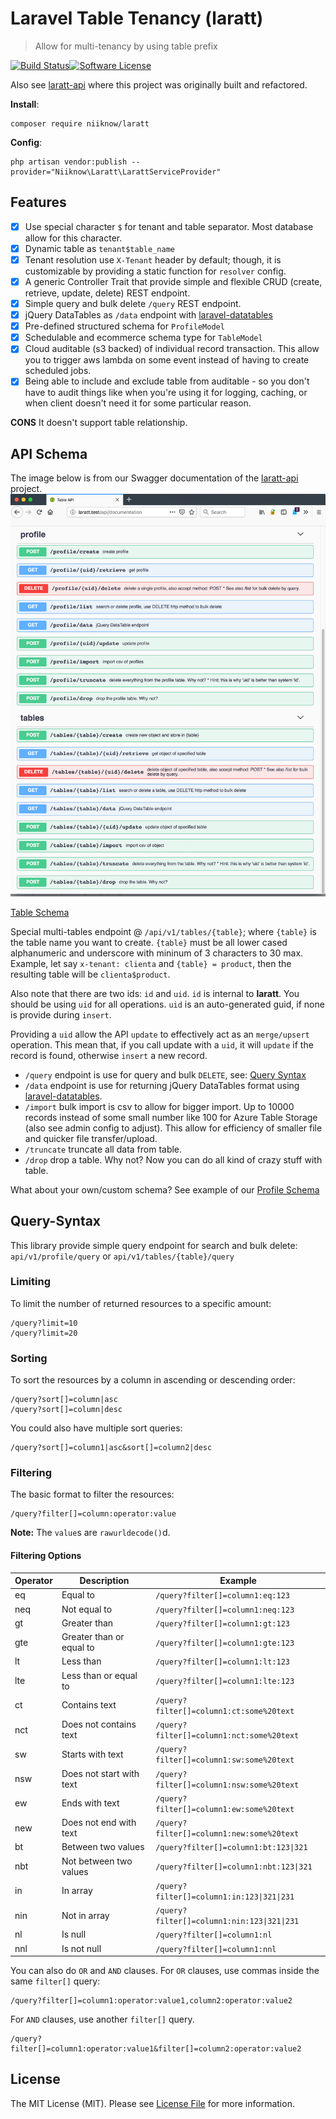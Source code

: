 # Laravel Table Tenancy (laratt)
> Allow for multi-tenancy by using table prefix

[![Build Status](https://travis-ci.org/niiknow/laratt.svg?branch=master)](https://travis-ci.org/niiknow/laratt)[![Software License](https://img.shields.io/badge/license-MIT-brightgreen.svg?style=flat-square)](LICENSE.md)

Also see [laratt-api](https://github.com/niiknow/laratt-api) where this project was originally built and refactored.

**Install**:
```
composer require niiknow/laratt
```

**Config**:
```
php artisan vendor:publish --provider="Niiknow\Laratt\LarattServiceProvider"
```

## Features
- [x] Use special character `$` for tenant and table separator.  Most database allow for this character.
- [x] Dynamic table as `tenant$table_name`
- [x] Tenant resolution use `X-Tenant` header by default; though, it is customizable by providing a static function for `resolver` config.
- [x] A generic Controller Trait that provide simple and flexible CRUD (create, retrieve, update, delete) REST endpoint.
- [x] Simple query and bulk delete `/query` REST endpoint.
- [x] jQuery DataTables as `/data` endpoint with [laravel-datatables](https://github.com/yajra/laravel-datatables) 
- [x] Pre-defined structured schema for `ProfileModel`
- [x] Schedulable and ecommerce schema type for `TableModel`
- [x] Cloud auditable (s3 backed) of individual record transaction.  This allow you to trigger aws lambda on some event instead of having to create scheduled jobs.
- [x] Being able to include and exclude table from auditable - so you don't have to audit things like when you're using it for logging, caching, or when client doesn't need it for some particular reason. 

**CONS** It doesn't support table relationship.

## API Schema
The image below is from our Swagger documentation of the [laratt-api](https://github.com/niiknow/laratt-api) project.
![](https://raw.githubusercontent.com/niiknow/laratt/master/api.png?raw=true)

[Table Schema](https://github.com/niiknow/laratt/blob/master/src/Models/TableModel.php#L77)

Special multi-tables endpoint @ `/api/v1/tables/{table}`; where `{table}` is the table name you want to create.  `{table}` must be all lower cased alphanumeric and underscore with mininum of 3 characters to 30 max.  Example, let say `x-tenant: clienta` and `{table} = product`, then the resulting table will be `clienta$product`.

Also note that there are two ids: `id` and `uid`. `id` is internal to **laratt**.  You should be using `uid` for all operations.  `uid` is an auto-generated guid, if none is provide during `insert`.

Providing a `uid` allow the API `update` to effectively act as an `merge/upsert` operation.  This mean that, if you call update with a `uid`, it will `update` if the record is found, otherwise `insert` a new record.

- `/query` endpoint is use for query and bulk `DELETE`, see: [Query Syntax](#query-syntax)
- `/data` endpoint is use for returning jQuery DataTables format using [laravel-datatables](https://github.com/yajra/laravel-datatables).
- `/import` bulk import is csv to allow for bigger import.  Up to 10000 records instead of some small number like 100 for Azure Table Storage (also see admin config to adjust).  This allow for efficiency of smaller file and quicker file transfer/upload.
- `/truncate` truncate all data from table.
- `/drop` drop a table.  Why not?  Now you can do all kind of crazy stuff with table.

What about your own/custom schema?  See example of our [Profile Schema](https://github.com/niiknow/laratt/blob/master/src/Models/ProfileModel.php#L78)

## Query-Syntax
This library provide simple query endpoint for search and bulk delete: `api/v1/profile/query` or `api/v1/tables/{table}/query`

### Limiting

To limit the number of returned resources to a specific amount:

```
/query?limit=10
/query?limit=20
```

### Sorting

To sort the resources by a column in ascending or descending order:

```
/query?sort[]=column|asc
/query?sort[]=column|desc
```

You could also have multiple sort queries:

```
/query?sort[]=column1|asc&sort[]=column2|desc
```

### Filtering

The basic format to filter the resources:

```
/query?filter[]=column:operator:value
```

**Note:** The `value`s are `rawurldecode()`d.

#### Filtering Options

| Operator | Description | Example |
| --- | --- | --- |
| eq | Equal to | `/query?filter[]=column1:eq:123` |
| neq | Not equal to | `/query?filter[]=column1:neq:123` |
| gt | Greater than | `/query?filter[]=column1:gt:123` |
| gte | Greater than or equal to | `/query?filter[]=column1:gte:123` |
| lt | Less than | `/query?filter[]=column1:lt:123` |
| lte | Less than or equal to | `/query?filter[]=column1:lte:123` |
| ct | Contains text | `/query?filter[]=column1:ct:some%20text` |
| nct | Does not contains text | `/query?filter[]=column1:nct:some%20text` |
| sw | Starts with text | `/query?filter[]=column1:sw:some%20text` |
| nsw | Does not start with text | `/query?filter[]=column1:nsw:some%20text` |
| ew | Ends with text | `/query?filter[]=column1:ew:some%20text` |
| new | Does not end with text | `/query?filter[]=column1:new:some%20text` |
| bt | Between two values | `/query?filter[]=column1:bt:123\|321` |
| nbt | Not between two values | `/query?filter[]=column1:nbt:123\|321` |
| in | In array | `/query?filter[]=column1:in:123\|321\|231` |
| nin | Not in array | `/query?filter[]=column1:nin:123\|321\|231` |
| nl | Is null | `/query?filter[]=column1:nl` |
| nnl | Is not null | `/query?filter[]=column1:nnl` |

You can also do `OR` and `AND` clauses. For `OR` clauses, use commas inside the same `filter[]` query:

```
/query?filter[]=column1:operator:value1,column2:operator:value2
```

For `AND` clauses, use another `filter[]` query.

```
/query?filter[]=column1:operator:value1&filter[]=column2:operator:value2
```

## License

The MIT License (MIT). Please see [License File](LICENSE.md) for more information.
